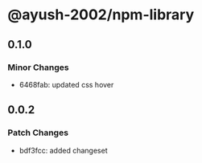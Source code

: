 # @ayush-2002/npm-library

## 0.1.0

### Minor Changes

- 6468fab: updated css hover

## 0.0.2

### Patch Changes

- bdf3fcc: added changeset
